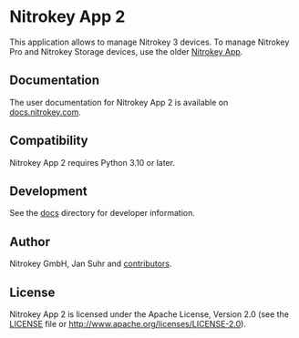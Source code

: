 # Nitrokey App 2

This application allows to manage Nitrokey 3 devices. To manage Nitrokey Pro and Nitrokey Storage devices, use the older [Nitrokey App](https://github.com/Nitrokey/nitrokey-app).

## Documentation

The user documentation for Nitrokey App 2 is available on [docs.nitrokey.com](https://docs.nitrokey.com/software/nk-app2/).

## Compatibility

Nitrokey App 2 requires Python 3.10 or later.

## Development

See the [docs](./docs) directory for developer information.

## Author

Nitrokey GmbH, Jan Suhr and [contributors](https://github.com/Nitrokey/nitrokey-app2/graphs/contributors).

## License

Nitrokey App 2 is licensed under the Apache License, Version 2.0 (see the [LICENSE](./LICENSE) file or http://www.apache.org/licenses/LICENSE-2.0).
